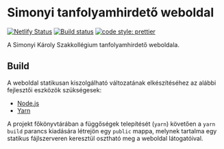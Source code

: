 # Simonyi tanfolyamhirdető weboldal

[![Netlify Status](https://api.netlify.com/api/v1/badges/f0dd63bd-e94a-4c9c-bd0b-6663a04a2b97/deploy-status)](https://tanfolyam.netlify.com/)
[![Build status](https://img.shields.io/travis/simonyiszk/tanfolyam-web/master.svg)](https://travis-ci.org/simonyiszk/tanfolyam-web)
[![code style: prettier](https://img.shields.io/badge/code_style-prettier-ff69b4.svg)](https://github.com/prettier/prettier)

A Simonyi Károly Szakkollégium tanfolyamhirdető weboldala.

## Build

A weboldal statikusan kiszolgálható változatának elkészítéséhez az alábbi fejlesztői eszközök szükségesek:

- [Node.js][]
- [Yarn][]

A projekt főkönyvtárában a függőségek telepítését (`yarn`) követően a `yarn build` parancs kiadására létrejön egy `public` mappa, melynek tartalma egy statikus fájlszerveren keresztül osztható meg a weboldal látogatóival.

[node.js]: https://nodejs.org
[yarn]: https://yarnpkg.com
